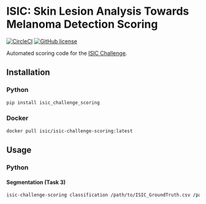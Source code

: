 # ISIC: Skin Lesion Analysis Towards Melanoma Detection Scoring

[![CircleCI](https://circleci.com/gh/ImageMarkup/isic-challenge-scoring.svg?style=svg)](https://circleci.com/gh/ImageMarkup/isic-challenge-scoring)
[![GitHub license](https://img.shields.io/badge/license-Apache%202-blue.svg)](https://raw.githubusercontent.com/ImageMarkup/isic-challenge-scoring/master/LICENSE)

Automated scoring code for the [ISIC Challenge](http://challenge.isic-archive.com).

## Installation
### Python
```bash
pip install isic_challenge_scoring
```

### Docker
```bash
docker pull isic/isic-challenge-scoring:latest
```

## Usage
### Python
#### Segmentation (Task 3)
```bash
isic-challenge-scoring classification /path/to/ISIC_GroundTruth.csv /path/to/ISIC_prediction.csv
```
